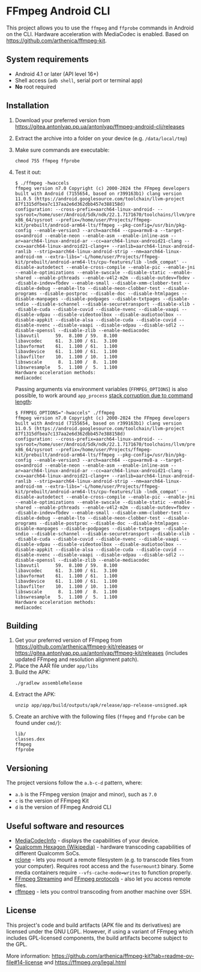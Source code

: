 # FFmpeg Android CLI

This project allows you to use the `ffmpeg` and `ffprobe` commands in Android on the CLI.
Hardware acceleration with MediaCodec is enabled. Based on https://github.com/arthenica/ffmpeg-kit.

## System requirements

- Android 4.1 or later (API level 16+)
- Shell access (`adb shell`, serial port or terminal app)
- **No** root required

## Installation

1. Download your preferred version
   from https://gitea.antonlyap.pp.ua/antonlyap/ffmpeg-android-cli/releases
2. Extract the archive into a folder on your device (e.g. `/data/local/tmp`)
3. Make sure commands are executable:
    ```shell
    chmod 755 ffmpeg ffprobe
    ```
4. Test it out:
    ```
    $ ./ffmpeg -hwaccels                                       
    ffmpeg version n7.0 Copyright (c) 2000-2024 the FFmpeg developers
    built with Android (7155654, based on r399163b1) clang version 11.0.5 (https://android.googlesource.com/toolchain/llvm-project 87f1315dfbea7c137aa2e6d362dbb457e388158d)
    configuration: --cross-prefix=aarch64-linux-android- --sysroot=/home/user/Android/Sdk/ndk/22.1.7171670/toolchains/llvm/prebuilt/linux-x86_64/sysroot --prefix=/home/user/Projects/ffmpeg-kit/prebuilt/android-arm64-lts/ffmpeg --pkg-config=/usr/bin/pkg-config --enable-version3 --arch=aarch64 --cpu=armv8-a --target-os=android --enable-neon --enable-asm --enable-inline-asm --ar=aarch64-linux-android-ar --cc=aarch64-linux-android21-clang --cxx=aarch64-linux-android21-clang++ --ranlib=aarch64-linux-android-ranlib --strip=aarch64-linux-android-strip --nm=aarch64-linux-android-nm --extra-libs='-L/home/user/Projects/ffmpeg-kit/prebuilt/android-arm64-lts/cpu-features/lib -lndk_compat' --disable-autodetect --enable-cross-compile --enable-pic --enable-jni --enable-optimizations --enable-swscale --disable-static --enable-shared --enable-pthreads --enable-v4l2-m2m --disable-outdev=fbdev --disable-indev=fbdev --enable-small --disable-xmm-clobber-test --disable-debug --enable-lto --disable-neon-clobber-test --disable-programs --disable-postproc --disable-doc --disable-htmlpages --disable-manpages --disable-podpages --disable-txtpages --disable-sndio --disable-schannel --disable-securetransport --disable-xlib --disable-cuda --disable-cuvid --disable-nvenc --disable-vaapi --disable-vdpau --disable-videotoolbox --disable-audiotoolbox --disable-appkit --disable-alsa --disable-cuda --disable-cuvid --disable-nvenc --disable-vaapi --disable-vdpau --disable-sdl2 --disable-openssl --disable-zlib --enable-mediacodec
    libavutil      59.  8.100 / 59.  8.100
    libavcodec     61.  3.100 / 61.  3.100
    libavformat    61.  1.100 / 61.  1.100
    libavdevice    61.  1.100 / 61.  1.100
    libavfilter    10.  1.100 / 10.  1.100
    libswscale      8.  1.100 /  8.  1.100
    libswresample   5.  1.100 /  5.  1.100
    Hardware acceleration methods:
    mediacodec

    ```

   Passing arguments via environment variables (`FFMPEG_OPTIONS`) is also possible,
   to work
   around `app_process` [stack corruption due to command length](https://github.com/Genymobile/scrcpy/issues/2841):
    ```
    $ FFMPEG_OPTIONS="-hwaccels" ./ffmpeg                                       
    ffmpeg version n7.0 Copyright (c) 2000-2024 the FFmpeg developers
    built with Android (7155654, based on r399163b1) clang version 11.0.5 (https://android.googlesource.com/toolchain/llvm-project 87f1315dfbea7c137aa2e6d362dbb457e388158d)
    configuration: --cross-prefix=aarch64-linux-android- --sysroot=/home/user/Android/Sdk/ndk/22.1.7171670/toolchains/llvm/prebuilt/linux-x86_64/sysroot --prefix=/home/user/Projects/ffmpeg-kit/prebuilt/android-arm64-lts/ffmpeg --pkg-config=/usr/bin/pkg-config --enable-version3 --arch=aarch64 --cpu=armv8-a --target-os=android --enable-neon --enable-asm --enable-inline-asm --ar=aarch64-linux-android-ar --cc=aarch64-linux-android21-clang --cxx=aarch64-linux-android21-clang++ --ranlib=aarch64-linux-android-ranlib --strip=aarch64-linux-android-strip --nm=aarch64-linux-android-nm --extra-libs='-L/home/user/Projects/ffmpeg-kit/prebuilt/android-arm64-lts/cpu-features/lib -lndk_compat' --disable-autodetect --enable-cross-compile --enable-pic --enable-jni --enable-optimizations --enable-swscale --disable-static --enable-shared --enable-pthreads --enable-v4l2-m2m --disable-outdev=fbdev --disable-indev=fbdev --enable-small --disable-xmm-clobber-test --disable-debug --enable-lto --disable-neon-clobber-test --disable-programs --disable-postproc --disable-doc --disable-htmlpages --disable-manpages --disable-podpages --disable-txtpages --disable-sndio --disable-schannel --disable-securetransport --disable-xlib --disable-cuda --disable-cuvid --disable-nvenc --disable-vaapi --disable-vdpau --disable-videotoolbox --disable-audiotoolbox --disable-appkit --disable-alsa --disable-cuda --disable-cuvid --disable-nvenc --disable-vaapi --disable-vdpau --disable-sdl2 --disable-openssl --disable-zlib --enable-mediacodec
    libavutil      59.  8.100 / 59.  8.100
    libavcodec     61.  3.100 / 61.  3.100
    libavformat    61.  1.100 / 61.  1.100
    libavdevice    61.  1.100 / 61.  1.100
    libavfilter    10.  1.100 / 10.  1.100
    libswscale      8.  1.100 /  8.  1.100
    libswresample   5.  1.100 /  5.  1.100
    Hardware acceleration methods:
    mediacodec
    ```

## Building

1. Get your preferred version of FFmpeg from https://github.com/arthenica/ffmpeg-kit/releases
   or https://gitea.antonlyap.pp.ua/antonlyap/ffmpeg-kit/releases (includes updated FFmpeg and
   resolution alignment patch).
2. Place the AAR file under `app/libs`
3. Build the APK:
    ```shell
    ./gradlew assembleRelease
    ```
4. Extract the APK:
    ```shell
    unzip app/app/build/outputs/apk/release/app-release-unsigned.apk
    ```
5. Create an archive with the following files (`ffmpeg` and `ffprobe` can be found under `cmd/`):
    ```
    lib/
    classes.dex
    ffmpeg
    ffprobe
    ```

## Versioning

The project versions follow the `a.b-c-d` pattern, where:

- `a.b` is the FFmpeg version (major and minor), such as `7.0`
- `c` is the version of FFmpeg Kit
- `d` is the version of FFmpeg Android CLI

## Useful software and resources

- [MediaCodecInfo](https://github.com/Parseus/codecinfo/releases) - displays the capabilities of
  your device.
- [Qualcomm Hexagon (Wikipedia)](https://en.wikipedia.org/wiki/Qualcomm_Hexagon) - hardware
  transcoding capabilities of different Qualcomm SoCs.
- [rclone](https://rclone.org) - lets you mount a remote filesystem (e.g. to transcode files from
  your computer).
  Requires root access and the `fusermount3` binary. Some media containers
  require `--vfs-cache-mode=writes` to function properly.
- [FFmpeg Streaming](https://trac.ffmpeg.org/wiki/StreamingGuide)
  and [FFmpeg protocols](https://ffmpeg.org/ffmpeg-protocols.html) - also let you access remote
  files.
- [rffmpeg](https://github.com/joshuaboniface/rffmpeg) - lets you control transcoding from another
  machine over SSH.

## License

This project's code and build artifacts (APK file and its derivatives) are licensed under the GNU
LGPL.
However, if using a variant of FFmpeg which includes GPL-licensed components, the build artifacts
become
subject to the GPL.

More information: https://github.com/arthenica/ffmpeg-kit?tab=readme-ov-file#14-license
and https://ffmpeg.org/legal.html
